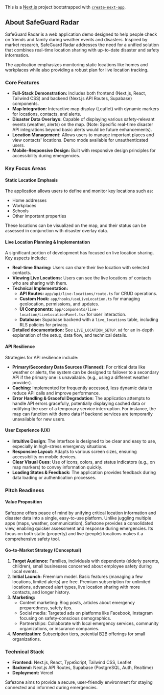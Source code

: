 This is a [Next.js](https://nextjs.org) project bootstrapped with [`create-next-app`](https://nextjs.org/docs/app/api-reference/cli/create-next-app).

## About SafeGuard Radar

SafeGuard Radar is a web application demo designed to help people check on friends and family during weather events and disasters. Inspired by market research, SafeGuard Radar addresses the need for a unified solution that combines real-time location sharing with up-to-date disaster and safety information.

The application emphasizes monitoring static locations like homes and workplaces while also providing a robust plan for live location tracking.

### Core Features

- **Full-Stack Demonstration:** Includes both frontend (Next.js, React, Tailwind CSS) and backend (Next.js API Routes, Supabase) components.
- **Map Integration:** Interactive map display (Leaflet) with dynamic markers for locations, contacts, and alerts.
- **Disaster Data Overlays:** Capable of displaying various safety-relevant events (weather, alerts) on the map. (Note: Specific real-time disaster API integrations beyond basic alerts would be future enhancements).
- **Location Management:** Allows users to manage important places and view contacts' locations. Demo mode available for unauthenticated users.
- **Mobile-Responsive Design:** Built with responsive design principles for accessibility during emergencies.

### Key Focus Areas

#### Static Location Emphasis
The application allows users to define and monitor key locations such as:
- Home addresses
- Workplaces
- Schools
- Other important properties

These locations can be visualized on the map, and their status can be assessed in conjunction with disaster overlay data.

#### Live Location Planning & Implementation
A significant portion of development has focused on live location sharing. Key aspects include:
- **Real-time Sharing:** Users can share their live location with selected contacts.
- **Viewing Live Locations:** Users can see the live locations of contacts who are sharing with them.
- **Technical Implementation:**
    - **API Routes:** `app/api/live-locations/route.ts` for CRUD operations.
    - **Custom Hook:** `app/hooks/useLiveLocation.ts` for managing geolocation, permissions, and updates.
    - **UI Components:** `app/components/live-location/LiveLocationPanel.tsx` for user interaction.
    - **Database:** Supabase backend with a `live_locations` table, including RLS policies for privacy.
- **Detailed documentation:** See `LIVE_LOCATION_SETUP.md` for an in-depth explanation of the setup, data flow, and technical details.

#### API Resilience
Strategies for API resilience include:
- **Primary/Secondary Data Sources (Planned):** For critical data like weather or alerts, the system can be designed to failover to a secondary API if the primary one is unavailable. (e.g., using a different weather provider).
- **Caching:** Implemented for frequently accessed, less dynamic data to reduce API calls and improve performance.
- **Error Handling & Graceful Degradation:** The application attempts to handle API errors gracefully, potentially displaying cached data or notifying the user of a temporary service interruption. For instance, the map can function with demo data if backend services are temporarily unavailable for new users.

#### User Experience (UX)
- **Intuitive Design:** The interface is designed to be clear and easy to use, especially in high-stress emergency situations.
- **Responsive Layout:** Adapts to various screen sizes, ensuring accessibility on mobile devices.
- **Clear Visual Cues:** Use of icons, colors, and status indicators (e.g., on map markers) to convey information quickly.
- **Loading States & Feedback:** The application provides feedback during data loading or authentication processes.

### Pitch Readiness

#### Value Proposition
Safezone offers peace of mind by unifying critical location information and disaster data into a single, easy-to-use platform. Unlike juggling multiple apps (maps, weather, communication), Safezone provides a consolidated view, enabling quicker assessment and response during emergencies. Its focus on both static (property) and live (people) locations makes it a comprehensive safety tool.

#### Go-to-Market Strategy (Conceptual)
1.  **Target Audience:** Families, individuals with dependents (elderly parents, children), small businesses concerned about employee safety during local events.
2.  **Initial Launch:** Freemium model. Basic features (managing a few locations, limited alerts) are free. Premium subscription for unlimited locations, advanced alert types, live location sharing with more contacts, and longer history.
3.  **Marketing:**
    *   Content marketing: Blog posts, articles about emergency preparedness, safety tips.
    *   Social media: Targeted ads on platforms like Facebook, Instagram focusing on safety-conscious demographics.
    *   Partnerships: Collaborate with local emergency services, community organizations, or insurance companies.
4.  **Monetization:** Subscription tiers, potential B2B offerings for small organizations.

### Technical Stack
- **Frontend:** Next.js, React, TypeScript, Tailwind CSS, Leaflet
- **Backend:** Next.js API Routes, Supabase (PostgreSQL, Auth, Realtime)
- **Deployment:** Vercel

Safezone aims to provide a secure, user-friendly environment for staying connected and informed during emergencies.

